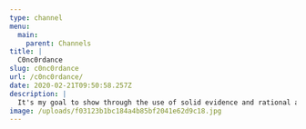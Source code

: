 ```yaml
---
type: channel
menu:
  main:
    parent: Channels
title: |
  C0nc0rdance
slug: c0nc0rdance
url: /c0nc0rdance/
date: 2020-02-21T09:50:58.257Z
description: |
  It's my goal to show through the use of solid evidence and rational argument what is junk science, and what is real.
image: /uploads/f03123b1bc184a4b85bf2041e62d9c18.jpg
---
```

